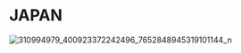 # JAPAN

![310994979_400923372242496_7652848945319101144_n](https://user-images.githubusercontent.com/112539110/195047926-ec006b57-c240-410f-b442-cf56cafa85b7.jpg)
